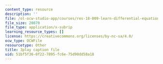 ```yaml
---
content_type: resource
description: ''
file: /ol-ocw-studio-app/courses/res-18-009-learn-differential-equations-up-close-with-gilbert-strang-and-cleve-moler-fall-2015/51bf5f360f227895fc6e75d90dd58a18_DzqE7tj7eIM.srt
file_size: 20870
file_type: application/x-subrip
learning_resource_types: []
license: https://creativecommons.org/licenses/by-nc-sa/4.0/
ocw_type: OCWFile
resourcetype: Other
title: 3play caption file
uid: 51bf5f36-0f22-7895-fc6e-75d90dd58a18
---
```

